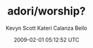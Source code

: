 ---
title: 'adori/worship?'
posts: 4
hash: 'p8S2b8WG'
author: 'Kevyn Scott Kateri Calanza Bello'
date: 2009-02-01 05:12:52 UTC
sources:
  - https://tokipona.yahoogroups.narkive.com/p8S2b8WG
---